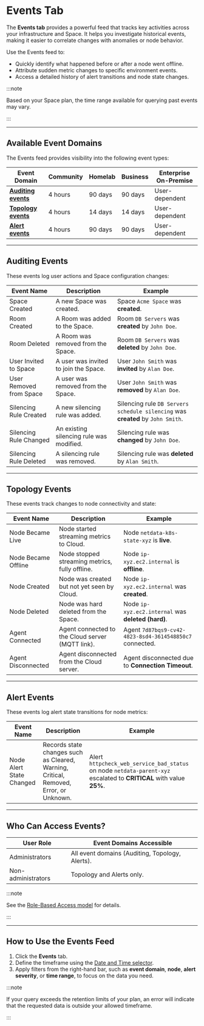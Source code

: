 # Events Tab

The **Events tab** provides a powerful feed that tracks key activities across your infrastructure and Space. It helps you investigate historical events, making it easier to correlate changes with anomalies or node behavior.

Use the Events feed to:

- Quickly identify what happened before or after a node went offline.
- Attribute sudden metric changes to specific environment events.
- Access a detailed history of alert transitions and node state changes.

:::note

Based on your Space plan, the time range available for querying past events may vary.

:::

---

## Available Event Domains

The Events feed provides visibility into the following event types:

| **Event Domain**                        | **Community** | **Homelab** | **Business** | **Enterprise On-Premise** |
|-----------------------------------------|---------------|-------------|--------------|---------------------------|
| **[Auditing events](#auditing-events)** | 4 hours       | 90 days     | 90 days      | User-dependent            |
| **[Topology events](#topology-events)** | 4 hours       | 14 days     | 14 days      | User-dependent            |
| **[Alert events](#alert-events)**       | 4 hours       | 90 days     | 90 days      | User-dependent            |

---

## Auditing Events

These events log user actions and Space configuration changes:

| **Event Name**          | **Description**                          | **Example**                                                                     |
|-------------------------|------------------------------------------|---------------------------------------------------------------------------------|
| Space Created           | A new Space was created.                 | Space `Acme Space` was **created**.                                             |
| Room Created            | A Room was added to the Space.           | Room `DB Servers` was **created** by `John Doe`.                                |
| Room Deleted            | A Room was removed from the Space.       | Room `DB Servers` was **deleted** by `John Doe`.                                |
| User Invited to Space   | A user was invited to join the Space.    | User `John Smith` was **invited** by `Alan Doe`.                                |
| User Removed from Space | A user was removed from the Space.       | User `John Smith` was **removed** by `Alan Doe`.                                |
| Silencing Rule Created  | A new silencing rule was added.          | Silencing rule `DB Servers schedule silencing` was **created** by `John Smith`. |
| Silencing Rule Changed  | An existing silencing rule was modified. | Silencing rule was **changed** by `John Doe`.                                   |
| Silencing Rule Deleted  | A silencing rule was removed.            | Silencing rule was **deleted** by `Alan Smith`.                                 |

---

## Topology Events

These events track changes to node connectivity and state:

| **Event Name**      | **Description**                                  | **Example**                                             |
|---------------------|--------------------------------------------------|---------------------------------------------------------|
| Node Became Live    | Node started streaming metrics to Cloud.         | Node `netdata-k8s-state-xyz` is **live**.               |
| Node Became Offline | Node stopped streaming metrics, fully offline.   | Node `ip-xyz.ec2.internal` is **offline**.              |
| Node Created        | Node was created but not yet seen by Cloud.      | Node `ip-xyz.ec2.internal` was **created**.             |
| Node Deleted        | Node was hard deleted from the Space.            | Node `ip-xyz.ec2.internal` was **deleted (hard)**.      |
| Agent Connected     | Agent connected to the Cloud server (MQTT link). | Agent `7d87bqs9-cv42-4823-8sd4-3614548850c7` connected. |
| Agent Disconnected  | Agent disconnected from the Cloud server.        | Agent disconnected due to **Connection Timeout**.       |

---

## Alert Events

These events log alert state transitions for node metrics:

| **Event Name**           | **Description**                                                                       | **Example**                                                                                                         |
|--------------------------|---------------------------------------------------------------------------------------|---------------------------------------------------------------------------------------------------------------------|
| Node Alert State Changed | Records state changes such as Cleared, Warning, Critical, Removed, Error, or Unknown. | Alert `httpcheck_web_service_bad_status` on node `netdata-parent-xyz` escalated to **CRITICAL** with value **25%**. |

---

## Who Can Access Events?

| **User Role**      | **Event Domains Accessible**                    |
|--------------------|-------------------------------------------------|
| Administrators     | All event domains (Auditing, Topology, Alerts). |
| Non-administrators | Topology and Alerts only.                       |

:::note

See the [Role-Based Access model](/docs/netdata-cloud/authentication-and-authorization/role-based-access-model.md) for details.

:::

---

## How to Use the Events Feed

1. Click the **Events** tab.
2. Define the timeframe using the [Date and Time selector](/docs/dashboards-and-charts/visualization-date-and-time-controls.md#date-and-time-selector).
3. Apply filters from the right-hand bar, such as **event domain**, **node**, **alert severity**, or **time range**, to focus on the data you need.

:::note

If your query exceeds the retention limits of your plan, an error will indicate that the requested data is outside your allowed timeframe.

:::